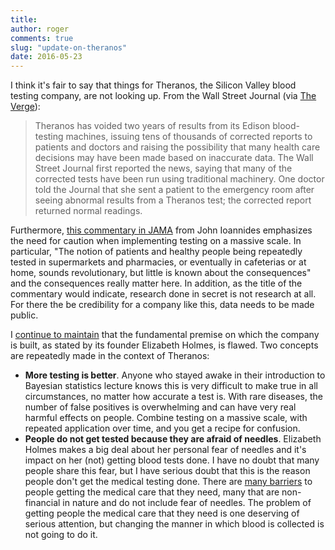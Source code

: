 ```yaml
---
title:
author: roger
comments: true
slug: "update-on-theranos"
date: 2016-05-23
---
```


I think it's fair to say that things for Theranos, the Silicon Valley blood testing company, are not looking up. From the Wall Street Journal (via [The Verge](http://www.theverge.com/2016/5/19/11711004/theranos-voids-edison-blood-test-results)):

> Theranos has voided two years of results from its Edison blood-testing machines, issuing tens of thousands of corrected reports to patients and doctors and raising the possibility that many health care decisions may have been made based on inaccurate data. The Wall Street Journal first reported the news, saying that many of the corrected tests have been run using traditional machinery. One doctor told the Journal that she sent a patient to the emergency room after seeing abnormal results from a Theranos test; the corrected report returned normal readings.

Furthermore, [this commentary in JAMA](http://jama.jamanetwork.com/article.aspx?articleid=2524161#.Vz-lkeuAj9p.twitter) from John Ioannides emphasizes the need for caution when implementing testing on a massive scale. In particular, "The notion of patients and healthy people being repeatedly tested in supermarkets and pharmacies, or eventually in cafeterias or at home, sounds revolutionary, but little is known about the consequences" and the consequences really matter here. In addition, as the title of the commentary would indicate, research done in secret is not research at all. For there the be credibility for a company like this, data needs to be made public. 

I [continue to maintain](http://simplystatistics.org/2015/10/28/discussion-of-the-theranos-controversy-with-elizabeth-matsui/) that the fundamental premise on which the company is built, as stated by its founder Elizabeth Holmes, is flawed. Two concepts are repeatedly made in the context of Theranos:

* **More testing is better**. Anyone who stayed awake in their introduction to Bayesian statistics lecture knows this is very difficult to make true in all circumstances, no matter how accurate a test is. With rare diseases, the number of false positives is overwhelming and can have very real harmful effects on people. Combine testing on a massive scale, with repeated application over time, and you get a recipe for confusion.
* **People do not get tested because they are afraid of needles**. Elizabeth Holmes makes a big deal about her personal fear of needles and it's impact on her (not) getting blood tests done. I have no doubt that many people share this fear, but I have serious doubt that this is the reason people don't get the medical testing done. There are [many barriers](http://www.rwjf.org/en/library/research/2012/02/special-issue-of-health-services-research-links-health-care-rese/nonfinancial-barriers-and-access-to-care-for-us-adults.html) to people getting the medical care that they need, many that are non-financial in nature and do not include fear of needles. The problem of getting people the medical care that they need is one deserving of serious attention, but changing the manner in which blood is collected is not going to do it.
